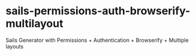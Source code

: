 # sails-permissions-auth-browserify-multilayout
Sails Generator with Permissions + Authentication + Browserify + Multiple layouts
